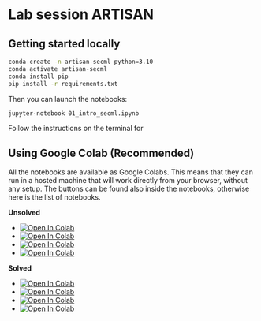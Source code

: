 # Lab session ARTISAN

## Getting started locally

```bash
conda create -n artisan-secml python=3.10
conda activate artisan-secml
conda install pip
pip install -r requirements.txt
```

Then you can launch the notebooks:

```bash
jupyter-notebook 01_intro_secml.ipynb
```

Follow the instructions on the terminal for 

## Using Google Colab (Recommended)

All the notebooks are available as Google Colabs. This means that they can run in a hosted machine that will work directly from your browser, without any setup. The buttons can be found also inside the notebooks, otherwise here is the list of notebooks.

**Unsolved**

* [![Open In Colab](https://colab.research.google.com/assets/colab-badge.svg)](https://colab.research.google.com/github/maurapintor/ARTISAN/blob/HEAD/01_intro_secml.ipynb)
* [![Open In Colab](https://colab.research.google.com/assets/colab-badge.svg)](https://colab.research.google.com/github/maurapintor/ARTISAN/blob/HEAD/02_evasion_attacks.ipynb)
* [![Open In Colab](https://colab.research.google.com/assets/colab-badge.svg)](https://colab.research.google.com/github/maurapintor/ARTISAN/blob/HEAD/03_defenses.ipynb)
* [![Open In Colab](https://colab.research.google.com/assets/colab-badge.svg)](https://colab.research.google.com/github/maurapintor/ARTISAN/blob/HEAD/04_gradient_obfuscation_and_adaptive_attacks.ipynb)

**Solved**

* [![Open In Colab](https://colab.research.google.com/assets/colab-badge.svg)](https://colab.research.google.com/github/maurapintor/ARTISAN/blob/solutions/01_intro_secml.ipynb)
* [![Open In Colab](https://colab.research.google.com/assets/colab-badge.svg)](https://colab.research.google.com/github/maurapintor/ARTISAN/blob/solutions/02_evasion_attacks.ipynb)
* [![Open In Colab](https://colab.research.google.com/assets/colab-badge.svg)](https://colab.research.google.com/github/maurapintor/ARTISAN/blob/solutions/03_defenses.ipynb)
* [![Open In Colab](https://colab.research.google.com/assets/colab-badge.svg)](https://colab.research.google.com/github/maurapintor/ARTISAN/blob/solutions/04_gradient_obfuscation_and_adaptive_attacks.ipynb)